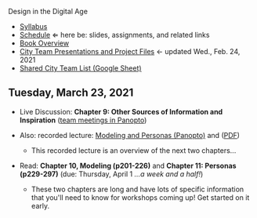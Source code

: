 Design in the Digital Age

- [Syllabus](syllabus.md)
- [Schedule](schedule.md)  &lArr; here be: slides, assignments, and related links
- [Book Overview](book-overview.md)
- [City Team Presentations and Project Files](files.md) &larr; updated Wed., Feb. 24, 2021
- [Shared City Team List (Google Sheet)](https://docs.google.com/spreadsheets/d/1GxZ4u8RjvG9D-S86QVpSdJM24KPr47ftF3mN67NC37I/edit#gid=0)

## Tuesday, March 23, 2021

- Live Discussion: **Chapter 9: Other Sources of Information and Inspiration** ([team meetings in Panopto](https://rochester.hosted.panopto.com/Panopto/Pages/Viewer.aspx?id=b41050d1-bc00-4d5b-a6d6-acf4012c1aa1))

- Also: recorded lecture: [Modeling and Personas (Panopto)](https://rochester.hosted.panopto.com/Panopto/Pages/Viewer.aspx?id=c544a6b5-9150-4571-9623-acf201466b65) and ([PDF](15-modeling-and-personas/chapter10-and-11-summary.pdf))

  - This recorded lecture is an overview of the next two chapters...

- Read: **Chapter 10, Modeling (p201-226)** and **Chapter 11: Personas (p229-297)** (due: Thursday, April 1 *...a week and a half!*)

  - These two chapters are long and have lots of specific information that you'll need to know for workshops coming up!  Get started on it early.
